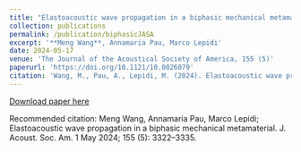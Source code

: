 ```yaml
---
title: "Elastoacoustic wave propagation in a biphasic mechanical metamaterial"
collection: publications
permalink: /publication/biphasicJASA
excerpt: '**Meng Wang**, Annamaria Pau, Marco Lepidi'
date: 2024-05-17
venue: 'The Journal of the Acoustical Society of America, 155 (5)'
paperurl: 'https://doi.org/10.1121/10.0026079'
citation: 'Wang, M., Pau, A., Lepidi, M. (2024). Elastoacoustic wave propagation in a biphasic mechanical metamaterial. The Journal of the Acoustical Society of America, 155(5). https://doi.org/10.1121/10.0026079'
---
```


[Download paper here](http://wang-meng-web.github.io/files/Meng_JASA.pdf)


Recommended citation: Meng Wang, Annamaria Pau, Marco Lepidi; Elastoacoustic wave propagation in a biphasic mechanical metamaterial. J. Acoust. Soc. Am. 1 May 2024; 155 (5): 3322–3335.

